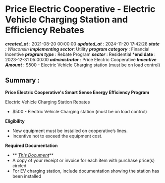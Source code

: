 # Price Electric Cooperative - Electric Vehicle Charging Station and Efficiency Rebates 
 ***created_at*** : 2021-08-20 00:00:00 
 ***updated_at*** : 2024-11-20 17:42:28 
 ***state** : Wisconsin 
 **implementing sector***: Utility 
 ***program category*** : Financial Incentive 
 ***program type*** : Rebate Program 
 ***sector*** : Residential 
 ***end date** : 2023-12-31 05:00:00 
 ***administrator*** : Price Electric Cooperative 
 ***Incentive Amount*** : $500 - Electric Vehicle Charging station (must be on load control)  

 
 ## Summary : 
 **Price Electric Cooperative's Smart Sense Energy Efficiency Program**

Electric Vehicle Charging Station Rebates

  * $500 - Electric Vehicle Charging station (must be on load control)

**Eligibility**  

  * New equipment must be installed on cooperative’s lines. 
  * Incentive not to exceed the equipment cost. 

**Required Documentation**

  * ** _[This Document](https://priceelectric.coop/sites/default/files/Rebates/2024/Fillable%20Electric%24ense%20Home%20Program%20-%20WI%20Version_0.pdf)_**
  * A copy of your receipt or invoice for each item with purchase price(s) circled 
  * For EV charging station, include documentation showing the station has been installed 

 
 